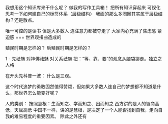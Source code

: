 我想用这个知识库来干什么呢？
做我的写作工具箱！
把所有知识穿起来 可视化
思考一下如何建自己的标签体系（层级结构）
我画的那么多圈圈其实属于层级结构？还是散点。

唯一可控的是读书 但是大多数人 连注意力都被夺走了
大家内心充满了焦虑感 紧迫感  === 世界观扭曲造成的 

殖民时期是怎样的？
后殖民时期是怎样的？

1 - 先祛魅 对神佛祛魅 对关系祛魅 把：“等、靠、要”的观念从脑袋挪走。独立之人格

在开头先科普一波：
什么是三观。

这个时代追梦的勇敢固然值得赞颂，但如果大多数人连自己的梦想都不知道是什么，那世界怎么能变好呢？

人的类别：
按照慧根：生而知之、学而知之、困而知之
西方讲的是人的智商高低，天赋高低
中国不一样，讲的是慧根，是决定了一个人能否找到自我，走向自我的难易程度的重要因素。
除此之外还有